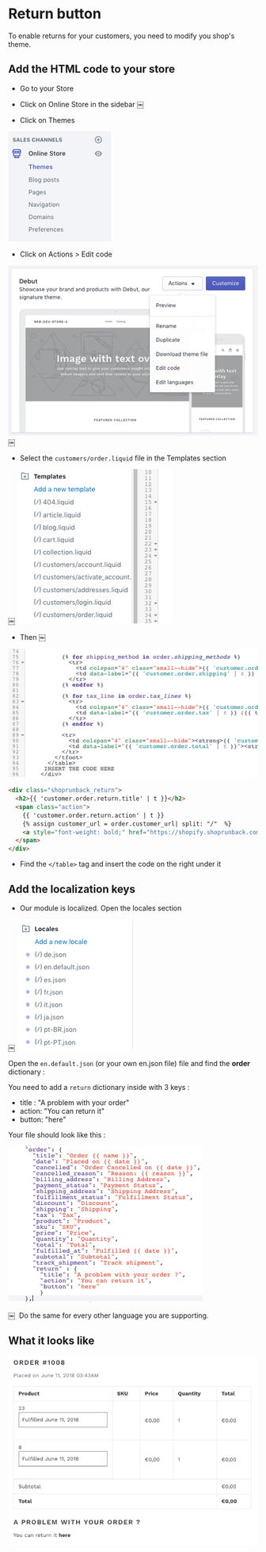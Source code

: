 # Return button

To enable returns for your customers, you need to modify you shop's theme.


## Add the HTML code to your store

* Go to your Store

* Click on Online Store in the sidebar
￼
* Click on Themes

![theme](images/shopify/theme.png)


* Click on Actions > Edit code

![edit_code](images/shopify/edit_code.png)
￼

* Select the `customers/order.liquid` file in the Templates section

￼
![customer_order](images/shopify/customer_order.png)

* Then
￼

![insert_code](images/shopify/insert_code.png)


```html
<div class="shoprunback_return">
  <h2>{{ 'customer.order.return.title' | t }}</h2>
  <span class="action">
    {{ 'customer.order.return.action' | t }}
    {% assign customer_url = order.customer_url| split: "/"  %}
    <a style="font-weight: bold;" href="https://shopify.shoprunback.com/{{shop.domain}}/orders/{{order.id}}/return/{{customer_url | last }}">{{ 'customer.order.return.button' | t }}</a>
  </span>
</div>
```


* Find the `</table>` tag and insert the code on the right under it


## Add the localization keys

* Our module is localized. Open the locales section

￼
![locales](images/shopify/locales.png)


Open the `en.default.json` (or your own en.json file) file and find the **order** dictionary :

You need to add a `return` dictionary inside with 3 keys :

- title : "A problem with your order"
- action: "You can return it"
- button: "here"


Your file should look like this : 


![locale_en](images/shopify/locale_en.png)

￼
 Do the same for every other language you are supporting.

## What it looks like

![return_order](images/shopify/return_order.png)
